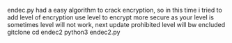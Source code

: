 endec.py had a easy algorithm to crack encryption,
so in this time i tried to add level of encryption
use level to encrypt more secure as your level is
sometimes level will not work,
next update prohibited level will bw encluded
gitclone 
cd endec2
python3 endec2.py
